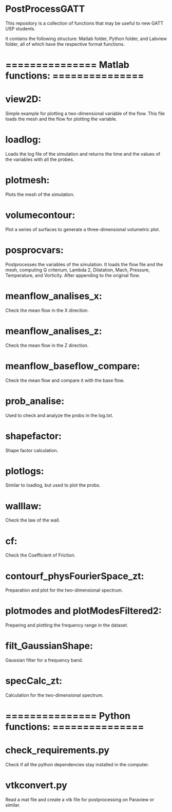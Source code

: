 # PostProcessGATT

This repository is a collection of functions that may be useful to new GATT USP students.

It contains the following structure: Matlab folder, Python folder, and Labview folder, all of which have the respective format functions.

# ===============  Matlab functions: ===============

# view2D: 
    
Simple example for plotting a two-dimensional variable of the flow. This file loads the mesh and the flow for plotting the variable.

# loadlog:
   
Loads the log file of the simulation and returns the time and the values of the variables with all the probes.

# plotmesh:
    
Plots the mesh of the simulation.

# volumecontour:
    
Plot a series of surfaces to generate a three-dimensional volumetric plot.

# posprocvars:
    
Postprocesses the variables of the simulation. It loads the flow file and the mesh, computing Q criterium, Lambda 2, Dilatation, Mach, Pressure, Temperature, and Vorticity. After appending to the original flow.

# meanflow_analises_x:
    
Check the mean flow in the X direction.
    
# meanflow_analises_z:
    
Check the mean flow in the Z direction.    

# meanflow_baseflow_compare:
    
Check the mean flow and compare it with the base flow.

# prob_analise:
    
Used to check and analyze the probs in the log.txt.

# shapefactor:
    
Shape factor calculation.

# plotlogs:
    
Similar to loadlog, but used to plot the probs.

# walllaw:
    
Check the law of the wall.

# cf:
    
Check the  Coefficient of Friction.

# contourf_physFourierSpace_zt:

Preparation and plot for the two-dimensional spectrum.

# plotmodes and plotModesFiltered2:

Preparing and plotting the frequency range in the dataset.

# filt_GaussianShape:

Gaussian filter for a frequency band.

# specCalc_zt:

Calculation for the two-dimensional spectrum.

# ===============  Python functions: =============== 

# check_requirements.py

Check if all the python dependencies stay installed in the computer.

# vtkconvert.py

Read a mat file and create a vtk file for postprocessing on Paraview or similar.

